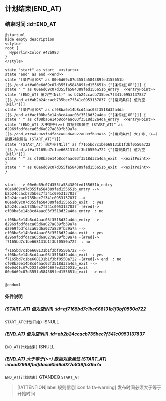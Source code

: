 ## 计划结束(END_AT) <!-- {docsify-ignore-all} -->

   

### 结束时间 :id=END_AT

```plantuml
@startuml
hide empty description
<style>
root {
  HyperlinkColor #42b983
}
</style>

state "start" as start  <<start>>
state "end" as end <<end>>
state "[条件组]OR" as 00e6d69c07d355fa584389fed155651b [[$./end_at#a00e6d69c07d355fa584389fed155651b {"[条件组]OR"}]] {
state " " as 00e6d69c07d355fa584389fed155651b_entry  <<entryPoint>>
state "(END_AT) 值为空(Nil)" as b2b24ccacb735bec7f341c0953137837 [[$./end_at#ab2b24ccacb735bec7f341c0953137837 {"[常规条件] 值为空(Nil)"}]]
state "[条件组]OR" as cf08ba6e14b8cd4aac03f3518d32a4da [[$./end_at#acf08ba6e14b8cd4aac03f3518d32a4da {"[条件组]OR"}]] {
state " " as cf08ba6e14b8cd4aac03f3518d32a4da_entry  <<entryPoint>>
state "(END_AT) 大于等于(>=) 数据对象属性 (START_AT)" as d2969fbdfdaca65d6a027a839fb39a7a [[$./end_at#ad2969fbdfdaca65d6a027a839fb39a7a {"[常规条件] 大于等于(>=) 数据对象属性 (START_AT)"}]]
state "(START_AT) 值为空(Nil)" as f7165bd7c1be668131b1f3bf0550a722 [[$./end_at#af7165bd7c1be668131b1f3bf0550a722 {"[常规条件] 值为空(Nil)"}]]
state " " as cf08ba6e14b8cd4aac03f3518d32a4da_exit  <<exitPoint>>
}
state " " as 00e6d69c07d355fa584389fed155651b_exit  <<exitPoint>>
}


start --> 00e6d69c07d355fa584389fed155651b_entry 
00e6d69c07d355fa584389fed155651b_entry --> b2b24ccacb735bec7f341c0953137837 
b2b24ccacb735bec7f341c0953137837 --> 00e6d69c07d355fa584389fed155651b_exit  : yes
b2b24ccacb735bec7f341c0953137837 -[#red]-> cf08ba6e14b8cd4aac03f3518d32a4da_entry  : no

cf08ba6e14b8cd4aac03f3518d32a4da_entry --> d2969fbdfdaca65d6a027a839fb39a7a 
d2969fbdfdaca65d6a027a839fb39a7a --> cf08ba6e14b8cd4aac03f3518d32a4da_exit  : yes
d2969fbdfdaca65d6a027a839fb39a7a -[#red]-> f7165bd7c1be668131b1f3bf0550a722  : no

f7165bd7c1be668131b1f3bf0550a722 --> cf08ba6e14b8cd4aac03f3518d32a4da_exit  : yes
f7165bd7c1be668131b1f3bf0550a722 -[#red]-> end  : no
cf08ba6e14b8cd4aac03f3518d32a4da_exit --> 00e6d69c07d355fa584389fed155651b_exit 
00e6d69c07d355fa584389fed155651b_exit --> end 


@enduml
```

#### 条件说明

##### (START_AT) 值为空(Nil) :id=af7165bd7c1be668131b1f3bf0550a722



`START_AT(计划开始)` ISNULL 

##### (END_AT) 值为空(Nil) :id=ab2b24ccacb735bec7f341c0953137837



`END_AT(计划结束)` ISNULL 

##### (END_AT) 大于等于(>=) 数据对象属性 (START_AT) :id=ad2969fbdfdaca65d6a027a839fb39a7a



`END_AT(计划结束)` GTANDEQ  `START_AT`

> [!ATTENTION|label:规则信息|icon:fa fa-warning]
> 发布时间必须大于等于开始时间







